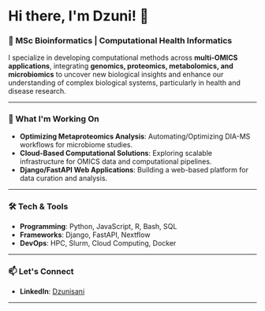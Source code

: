 # Hi there, I'm Dzuni! 👋

### 🔬 MSc Bioinformatics | Computational Health Informatics 

I specialize in developing computational methods across **multi-OMICS applications**, integrating **genomics, proteomics, metabolomics, and microbiomics** to uncover new biological insights and enhance our understanding of complex biological systems, particularly in health and disease research.

---

### 🚀 What I'm Working On
- **Optimizing Metaproteomics Analysis**: Automating/Optimizing DIA-MS workflows for microbiome studies.
- **Cloud-Based Computational Solutions**: Exploring scalable infrastructure for OMICS data and computational pipelines.
- **Django/FastAPI Web Applications**: Building a web-based platform for data curation and analysis.

---

### 🛠️ Tech & Tools
- **Programming**: Python, JavaScript, R, Bash, SQL
- **Frameworks**: Django, FastAPI, Nextflow
- **DevOps**: HPC, Slurm, Cloud Computing, Docker

---

### 📫 Let's Connect
- **LinkedIn**: [Dzunisani](https://www.linkedin.com/in/dzunisani)
---
